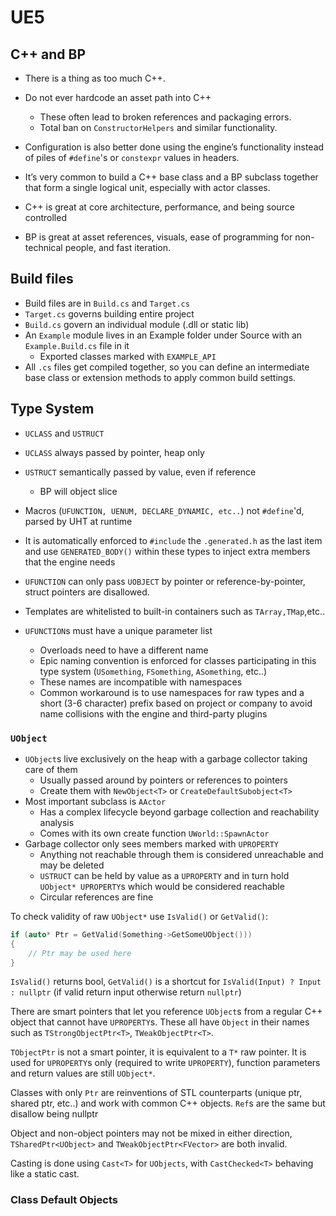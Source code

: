# UE5

## C++ and BP

- There is a thing as too much C++.
- Do not ever hardcode an asset path into C++
	- These often lead to broken references and packaging errors. 
	- Total ban on `ConstructorHelpers` and similar functionality.   
- Configuration is also better done using the engine’s functionality instead of piles of `#define`'s or `constexpr` values in headers.

- It’s very common to build a C++ base class and a BP subclass together that form a single logical unit, especially with actor classes. 
- C++ is great at core architecture, performance, and being source controlled
- BP is great at asset references, visuals, ease of programming for non-technical people, and fast iteration.
## Build files

- Build files are in `Build.cs` and `Target.cs`
- `Target.cs` governs building entire project
- `Build.cs` govern an individual module (.dll or static lib)
- An `Example` module lives in an Example folder under Source with an `Example.Build.cs` file in it
	- Exported classes marked with `EXAMPLE_API`
- All `.cs` files get compiled together, so you can define an intermediate base class or extension methods to apply common build settings.


## Type System

- `UCLASS` and `USTRUCT`
- `UCLASS` always passed by pointer, heap only
- `USTRUCT` semantically passed by value, even if reference
	- BP will object slice
- Macros (`UFUNCTION, UENUM, DECLARE_DYNAMIC, etc..`) not `#define`'d, parsed by UHT at runtime


- It is automatically enforced to `#include` the `.generated.h` as the last item and use `GENERATED_BODY()` within these types to inject extra members that the engine needs
- `UFUNCTION` can only pass `UOBJECT` by pointer or reference-by-pointer, struct pointers are disallowed. 
- Templates are whitelisted to built-in containers such as `TArray,TMap`,etc..
  
- `UFUNCTION`s must have a unique parameter list
	- Overloads need to have a different name
	- Epic naming convention is enforced for classes participating in this type system (`USomething`, `FSomething`, `ASomething`, etc..)
	- These names are incompatible with namespaces
	- Common workaround is to use namespaces for raw types and a short (3-6 character) prefix based on project or company to avoid name collisions with the engine and third-party plugins

### `UObject`

- `UObject`s live exclusively on the heap with a garbage collector taking care of them
	- Usually passed around by pointers or references to pointers
	- Create them with `NewObject<T>` or `CreateDefaultSubobject<T>`
- Most important subclass is `AActor`
	- Has a complex lifecycle beyond garbage collection and reachability analysis
	- Comes with its own create function `UWorld::SpawnActor`
- Garbage collector only sees members marked with `UPROPERTY`
	- Anything not reachable through them is considered unreachable and may be deleted
	- `USTRUCT` can be held by value as a `UPROPERTY` and in turn hold `UObject* UPROPERTY`s which would be considered reachable
	- Circular references are fine


To check validity of raw `UObject*` use `IsValid()` or `GetValid()`:
```cpp
if (auto* Ptr = GetValid(Something->GetSomeUObject()))
{
    // Ptr may be used here
}
```

`IsValid()` returns bool, `GetValid()` is a shortcut for `IsValid(Input) ? Input : nullptr` (if valid return input otherwise return `nullptr`)


There are smart pointers that let you reference `UObject`s from a regular C++ object that cannot have `UPROPERTY`s. These all have `Object` in their names such as `TStrongObjectPtr<T>`, `TWeakObjectPtr<T>`. 

`TObjectPtr` is not a smart pointer, it is equivalent to a `T*` raw pointer. It is used for `UPROPERTY`s only (required to write `UPROPERTY`), function parameters and return values are still `UObject*`.


Classes with only `Ptr` are reinventions of STL counterparts (unique ptr, shared ptr, etc..) and work with common C++ objects. `Ref`s are the same but disallow being nullptr

 Object and non-object pointers may not be mixed in either direction, `TSharedPtr<UObject>` and `TWeakObjectPtr<FVector>` are both invalid.


Casting is done using `Cast<T>` for `UObjects`, with `CastChecked<T>` behaving like a static cast.



### Class Default Objects

